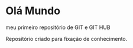 # Olá Mundo
 meu primeiro repositório de GIT e GIT HUB

 Repositório criado para fixação de conhecimento.
